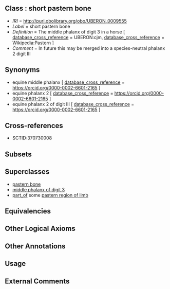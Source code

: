 
## Class : short pastern bone

 * *IRI* = http://purl.obolibrary.org/obo/UBERON_0009555
 * *Label* = short pastern bone
 * *Definition* = The middle phalanx of digit 3 in a horse [ [database_cross_reference](../../ef/oboInOwl#hasDbXref.md) = UBERON:cjm, [database_cross_reference](../../ef/oboInOwl#hasDbXref.md) = Wikipedia:Pastern ]
 * *Comment* = In future this may be merged into a species-neutral phalanx 2 digit III

## Synonyms

 * equine middle phalanx [ [database_cross_reference](../../ef/oboInOwl#hasDbXref.md) = https://orcid.org/0000-0002-6601-2165 ]
 * equine phalanx 2 [ [database_cross_reference](../../ef/oboInOwl#hasDbXref.md) = https://orcid.org/0000-0002-6601-2165 ]
 * equine phalanx 2 of digit III [ [database_cross_reference](../../ef/oboInOwl#hasDbXref.md) = https://orcid.org/0000-0002-6601-2165 ]

## Cross-references

 * SCTID:370730008

## Subsets


## Superclasses

 * [pastern bone](../../UBERON/58/UBERON_0009558.md)
 * [middle phalanx of digit 3](../../UBERON/89/UBERON_0014489.md)
 * [part_of](../../BFO/50/BFO_0000050.md) some [pastern region of limb](../../UBERON/63/UBERON_0009563.md)

## Equivalencies


## Other Logical Axioms


## Other Annotations


## Usage


## External Comments

